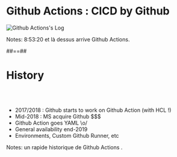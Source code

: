 <!-- .slide: class="transition sfeir-bg-red" -->

# Github Actions : CICD by Github

![Github Actions's Log](./assets/images/github-actions-logo.png)

Notes: 8:53:20 et là dessus arrive Github Actions.

##==##

# History
<br><br>
* 2017/2018 : Github starts to work on Github Action (with HCL !)
* Mid-2018 : MS acquire Github $$$
* Github Action goes YAML \o/
* General availability end-2019
* Environments, Custom Github Runner, etc
<!-- .element: class="list-fragment" -->

Notes: un rapide historique de Github Actions .
